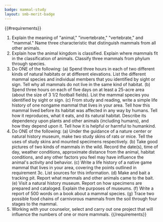 ```yaml
---
badge: mammal-study
layout: smb-merit-badge
---
```


{{#requirements}}
1. Explain the meaning of "animal," "invertebrate," "vertebrate," and "mammal." Name three characteristic that distinguish mammals from all other animals.
2. Explain how the animal kingdom is classified. Explain where mammals fit in the classification of animals. Classify three mammals from phylum through species.
3. Do ONE of the following:
    (a) Spend three hours in each of two different kinds of natural habitats or at different elevations. List the different mammal species and individual members that you identified by sight or sign. Tell why all mammals do not live in the same kind of habitat.
    (b) Spend three hours on each of five days on at least a 25-acre area (about the size of 3 1/2 football fields). List the mammal species you identified by sight or sign.
    (c) From study and reading, write a simple life history of one nongame mammal that lives in your area. Tell how this mammal lived before its habitat was affected in any way by humans. Tell how it reproduces, what it eats, and its natural habitat. Describe its dependency upon plants and other animals (including humans), and how they depend upon it. Tell how it is helpful or harmful to humankind.
4. Do ONE of the following:
    (a) Under the guidance of a nature center or natural history museum, make two study skins of rats or mice. Tell the uses of study skins and mounted specimens respectively.
    (b) Take good pictures of two kinds of mammals in the wild. Record the date(s), time of day, weather conditions, approximate distance from the animal, habitat conditions, and any other factors you feel may have influence the animal's activity and behavior.
    (c) Write a life history of a native game mammal that lives in your area, covering the points outlined in requirement 3c. List sources for this information.
    (d) Make and bait a tracking pit. Report what mammals and other animals came to the bait.
    (e) Visit a natural history museum. Report on how specimens are prepared and cataloged. Explain the purposes of museums.
    (f) Write a report of 500 words on a book about a mammal species.
    (g) Trace two possible food chains of carnivorous mammals from the soil through four stages to the mammal.
5. Working with your counselor, select and carry out one project that will influence the numbers of one or more mammals.
{{/requirements}}
